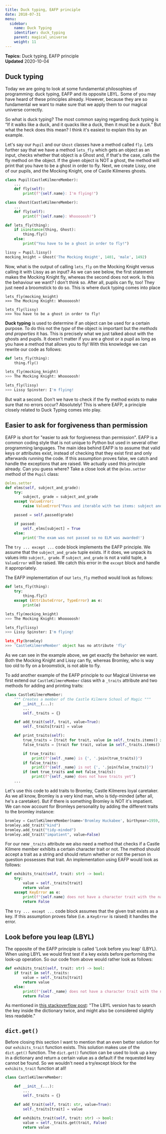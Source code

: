 ```yaml
---
title: Duck typing, EAFP principle
date: 2018-07-31
menu:
  sidebar:
    name: Duck Typing
    identifier: duck_typing
    parent: magical_universe
    weight: 11
---
```


**Topics:** Duck typing, EAFP principle     
**Updated** 2020-10-04     

## Duck typing
Today we are going to look at some fundamental philosophies of programming: duck typing, EAFP and its opposite LBYL. Some of you may have heard of these principles already. However, because they are so fundamental we want to make sure that we apply them to our magical universe correctly.

So what is duck typing? The most common saying regarding duck typing is “If it walks like a duck, and it quacks like a duck, then it must be a duck.” But what the heck does this mean? I think it's easiest to explain this by an example.

Let's say our `Pupil` and our `Ghost` classes have a method called `fly`. Lets further say that we have a method `lets_fly` which gets an object as an input, checks whether that object is a Ghost and, if that's the case, calls the fly method on the object. If the given object is NOT a ghost, the method will print that you have to be a ghost in order to fly. Next, we create Lissy, one of our pupils, and the Mocking Knight, one of Castle Kilmeres ghosts. 

```python
class Pupil(CastleKilmereMember):
    ...
    def fly(self):
    	print(f"{self.name}: I'm flying!")

class Ghost(CastleKilmereMember):
    ...
    def fly(self):
    	print(f"{self.name}: Whooooosh!")

def lets_fly(thing):
    if isinstance(thing, Ghost):
    	thing.fly()
    else:
    	print("You have to be a ghost in order to fly!")

lissy = Pupil.lissy()
mocking_knight = Ghost('The Mocking Knight', 1401, 'male', 1492)
```

Now, what is the output of calling `lets_fly` on the Mocking Knight versus calling it with Lissy as an input? As we can see below, the first statement makes the Mocking Knight fly, whereas the second does not work. Is this the behaviour we want? I don't think so. After all, pupils can fly, too! They just need a broomstick to do so. This is where duck typing comes into place

```
lets_fly(mocking_knight)
>>> The Mocking Knight: Whooooosh!

lets_fly(lissy)
>>> You have to be a ghost in order to fly!
```

**Duck typing** is used to determine if an object can be used for a certain purpose. To do this not the *type* of the object is important but the *methods and properties* it has. This is precisely what we just talked about with the ghosts and pupils. It doesn't matter if you are a ghost or a pupil as long as you have a method that allows you to fly! With this knowledge we can rewrite our code as follows:

```python
def lets_fly(thing):
    thing.fly()

lets_fly(mocking_knight)
>>> The Mocking Knight: Whooooosh!

lets_fly(lissy)
>>> Lissy Spinster: I'm flying!
```

But wait a second. Don't we have to check if the fly method exists to make sure that no errors occur? Absolutely! This is where EAFP, a principle closely related to Duck Typing comes into play.

## Easier to ask for forgiveness than permission
EAFP is short for "easier to ask for forgiveness than permission". EAFP is a common coding style that is not unique to Python but used in several other programming languages. The main idea behind EAFP is to assume that valid keys or attributes exist, instead of checking that they exist first and only afterwards running the code. If this assumption proves false, we catch and handle the exceptions that are raised. We actually used this principle already. Can you guess where? Take a close look at the `@elms.setter` method of the `Pupil` class:

```python
@elms.setter
def elms(self, subject_and_grade):
    try:
        subject, grade = subject_and_grade
    except ValueError:
        raise ValueError("Pass and iterable with two items: subject and grade")

    passed = self.passed(grade)

    if passed:
        self._elms[subject] = True
    else:
        print('The exam was not passed so no ELM was awarded!')
```

The `try ... except ...`  code block implements the EAFP principle. We assume that the `subject_and_grade` tuple exists. If it does, we unpack its values into `subject, grade`. If `subject_and_grade` is not a valid tuple, a `ValueError` will be raised. We catch this error in the `except` block and handle it appropriately.  

The EAFP implementation of our `lets_fly` method would look as follows:
```python
def lets_fly(thing):
    try:
    	thing.fly()
    except (AttributeError, TypeError) as e:
    	print(e)

lets_fly(mocking_knight)
>>> The Mocking Knight: Whooooosh!

lets_fly(lissy) 
>>> Lissy Spinster: I'm flying!

lets_fly(bromley)
>>> 'CastleKilmereMember' object has no attribute 'fly'
```

As we can see in the example above, we get exactly the behavior we want. Both the Mocking Knight and Lissy can fly, whereas Bromley, who is way too old to fly on a broomstick, is not able to fly.

To add another example of the EAFP principle to our Magical Universe we first extend our `CastleKilmereMember` class with a `_traits` attribute and two methods for adding and printing traits:

```python
class CastleKilmereMember:
    """ Creates a member of the Castle Kilmere School of Magic """
    def __init__(...):
    	...
        self._traits = {}

    def add_trait(self, trait, value=True):
        self._traits[trait] = value

    def print_traits(self):
        true_traits = [trait for trait, value in self._traits.items() if value]
        false_traits = [trait for trait, value in self._traits.items() if not value]

        if true_traits:
            print(f"{self._name} is {', '.join(true_traits)}")
        if false_traits:
            print(f"{self._name} is not {', '.join(false_traits)}")
        if (not true_traits and not false_traits):
            print(f"{self._name} does not have traits yet")
    ...
```

Let's use this code to add traits to Bromley, Castle Kilmeres loyal caretaker. As we all know, Bromley is a very kind man, who is tidy-minded (after all, he's a caretaker). But if there is something Bromley is NOT it's impatient. We can now account for Bromleys personality by adding the different traits to the bromley instance:

```python
bromley = CastleKilmereMember(name='Bromley Huckabee', birthyear=1959, sex='male')
bromley.add_trait("kind")
bromley.add_trait("tidy-minded")
bromley.add_trait("impatient", value=False)
```

For our new `_traits` attribute we also need a method that checks if a Castle Kilmere member exhibits a certain character trait or not. The method should accept a trait as a string and should return whether or not the person in question possesses that trait. An implementation using EAFP would look as follows:

```python
def exhibits_trait(self, trait: str) -> bool:
    try:
        value = self._traits[trait]
        return value
    except KeyError as e:
    	print(f"{self.name} does not have a character trait with the name {e}")
        return False
```

The `try ... except ...` code block assumes that the given trait exists as a key. If this assumption proves false (i.e. a `KeyError` is raised) it handles the error.

## Look before you leap (LBYL)
The opposite of the EAFP principle is called 'Look before you leap' (LBYL). When using LBYL we would first test if a key exists before performing the look-up operation. So our code from above would rather look as follows:

```python
def exhibits_trait(self, trait: str) -> bool:
    if trait in self._traits:
        value = self._traits[trait]
        return value
    else:
        print(f"{self._name} does not have a character trait with the name '{trait}'")
        return False
```
As mentioned in [this stackoverflow post](https://stackoverflow.com/questions/11360858/what-is-the-eafp-principle-in-python): "The LBYL version has to search the key inside the dictionary twice, and might also be considered slightly less readable."

## `dict.get()`
Before closing this section I want to mention that an even better solution for our `exhibits_trait` function exists. This solution makes use of the `dict.get()` function. The `dict.get()` function can be used to look up a key in a dictionary and return a certain value as a default if the requested key cannot be found. So we wouldn't need a try/except block for the `exhibits_trait` function at all!

```python
class CastleKilmereMember:

    def __init__(...):
    	...
        self._traits = {}

    def add_trait(self, trait: str, value=True):
        self._traits[trait] = value
			
    def exhibits_trait(self, trait: str) -> bool:
    	value = self._traits.get(trait, False)
        return value
```




